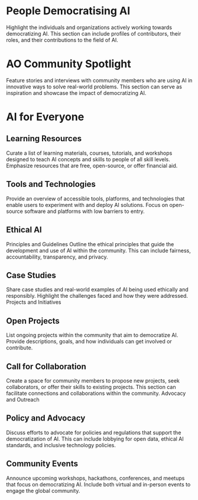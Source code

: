 # People Democratising AI 
Highlight the individuals and organizations actively working towards democratizing AI. This section can include profiles of contributors, their roles, and their contributions to the field of AI.

# AO Community Spotlight 
Feature stories and interviews with community members who are using AI in innovative ways to solve real-world problems. This section can serve as inspiration and showcase the impact of democratizing AI.

# AI for Everyone
## Learning Resources
Curate a list of learning materials, courses, tutorials, and workshops designed to teach AI concepts and skills to people of all skill levels. Emphasize resources that are free, open-source, or offer financial aid.

## Tools and Technologies
Provide an overview of accessible tools, platforms, and technologies that enable users to experiment with and deploy AI solutions. Focus on open-source software and platforms with low barriers to entry.

## Ethical AI
Principles and Guidelines
Outline the ethical principles that guide the development and use of AI within the community. This can include fairness, accountability, transparency, and privacy.

## Case Studies
Share case studies and real-world examples of AI being used ethically and responsibly. Highlight the challenges faced and how they were addressed.
Projects and Initiatives

## Open Projects
List ongoing projects within the community that aim to democratize AI. Provide descriptions, goals, and how individuals can get involved or contribute.

## Call for Collaboration
Create a space for community members to propose new projects, seek collaborators, or offer their skills to existing projects. This section can facilitate connections and collaborations within the community.
Advocacy and Outreach

## Policy and Advocacy
Discuss efforts to advocate for policies and regulations that support the democratization of AI. This can include lobbying for open data, ethical AI standards, and inclusive technology policies.

## Community Events
Announce upcoming workshops, hackathons, conferences, and meetups that focus on democratizing AI. Include both virtual and in-person events to engage the global community.
